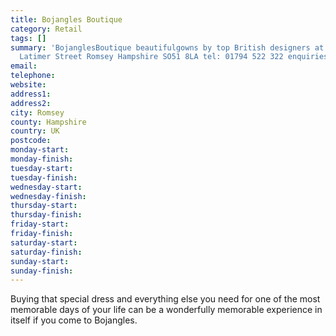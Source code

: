 ```yaml
---
title: Bojangles Boutique
category: Retail
tags: []
summary: 'BojanglesBoutique beautifulgowns by top British designers at Bojangles Boutique
  Latimer Street Romsey Hampshire SO51 8LA tel: 01794 522 322 enquiries@bojanglesbrides.co.uk'
email: 
telephone: 
website: 
address1: 
address2: 
city: Romsey
county: Hampshire
country: UK
postcode: 
monday-start: 
monday-finish: 
tuesday-start: 
tuesday-finish: 
wednesday-start: 
wednesday-finish: 
thursday-start: 
thursday-finish: 
friday-start: 
friday-finish: 
saturday-start: 
saturday-finish: 
sunday-start: 
sunday-finish: 
---
```

Buying that special dress and everything else you need for one of the most memorable days of your life can be a wonderfully memorable experience in itself if you come to Bojangles.

